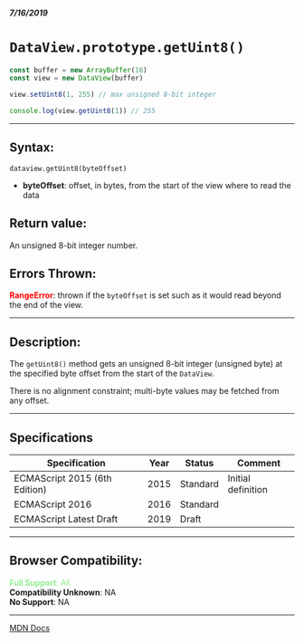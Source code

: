 ##### 7/16/2019
# `DataView.prototype.getUint8()`

```js
const buffer = new ArrayBuffer(16)
const view = new DataView(buffer)

view.setUint8(1, 255) // max unsigned 8-bit integer

console.log(view.getUint8(1)) // 255
```

---

## Syntax:
`dataview.getUint8(byteOffset)`

* **byteOffset**: offset, in bytes, from the start of the view where to read the data

## Return value:
An unsigned 8-bit integer number.

## Errors Thrown:
**<span style="color: red">RangeError</span>**: thrown if the `byteOffset` is set such as it would read beyond the end of the view.

---

## Description:
The `getUint8()` method gets an unsigned 8-bit integer (unsigned byte) at the specified byte offset from the start of the `DataView`.

There is no alignment constraint; multi-byte values may be fetched from any offset.

---

## Specifications
| Specification | Year | Status | Comment |
|---|---|---|---|
| ECMAScript 2015 (6th Edition) | 2015 | Standard | Initial definition |
| ECMAScript 2016 | 2016 | Standard |  |
| ECMAScript Latest Draft | 2019 | Draft |  |

---

## Browser Compatibility:
<span style="color: lightgreen">**Full Support**: All</span>  
**Compatibility Unknown**: NA  
**No Support**: NA

---

[MDN Docs](https://developer.mozilla.org/en-US/docs/Web/JavaScript/Reference/Global_Objects/DataView/getUint8)